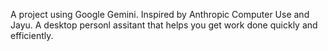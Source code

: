 A project using Google Gemini. 
Inspired by Anthropic Computer Use and Jayu.
A desktop personl assitant that helps you get work done quickly and efficiently.
